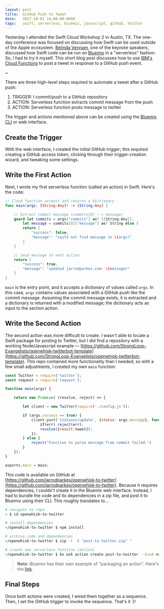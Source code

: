 ```yaml
---
layout: post
title:  GitHub Push to Tweet
date:   2017-10-01 14:08:00-0600
tags:   swift, serverless, bluemix, javascript, github, twitter
---
```


Yesterday I attended the Swift Cloud Workshop 2 in Austin, TX. The one-day conference was focused on discussing how Swift can be used outside of the Apple ecosystem. [Belinda Vennam](https://twitter.com/BeeMarieV), one of the keynote speakers, discussed how Swift code can be run on [Bluemix](http://bluemix.net/) in a "serverless" fashion. So, I had to try it myself. This short blog post discusses how to use [IBM's Cloud Functions](https://www.ibm.com/cloud-computing/bluemix/openwhisk) to post a tweet in response to a GitHub push event.

~

There are three high-level steps required to automate a tweet after a GitHub push:

1. TRIGGER: I commit/push to a GitHub repository
2. ACTION: Serverless function extracts commit message from the push
3. ACTION: Serverless function posts message to twitter

The trigger and actions mentioned above can be created using the [Bluemix CLI](https://console.bluemix.net/openwhisk/learn/cli) or web interface.

## Create the Trigger

With the web interface, I created the initial GitHub trigger; this required creating a GitHub access token, clicking through their trigger-creation wizard, and tweaking some settings.

## Write the First Action

Next, I wrote my first serverless function (called an action) in Swift. Here's the code:

```swift
// Cloud function accepts and returns a dictionary
func main(args: [String:Any]) -> [String:Any] {

    // Extract commit message (commits[0] --> message)
    guard let commits = args["commits"] as? [[String:Any]],
        let message = commits[0]["message"] as? String else {
        return [
            "success": false,
            "message": "could not find message in \(args)"
        ]
    }

    // Send message to next action
    return [
        "success": true,
        "message": "updated jarrodparkes.com: \(message)"
    ]
}
```

`main` is the entry point, and it accepts a dictionary of values called `args`. In this case, `args` contains values associated with a GitHub push like the commit message. Assuming the commit message exists, it is extracted and a dictionary is returned with a modified message; the dictionary acts as input to the section action.

## Write the Second Action

The second action was more difficult to create. I wasn't able to locate a Swift package for posting to Twitter, but I did find a repository with a working Node/Javascript example — [https://github.com/StrongLoop-Evangelists/openwhisk-twitterbot-template](https://github.com/StrongLoop-Evangelists/openwhisk-twitterbot-template). This repo contained more functionality than I needed, so with a few small adjustments, I created my own `main` function:

```javascript
const Twitter = require('twitter');
const request = require('request');

function main(args) {

	return new Promise( (resolve, reject) => {

		let client = new Twitter(require('./config.js'));		

		if (args.success == true) {
			client.post('statuses/update', {status: args.message}, function(err, tweet, response) {
	            if(err) reject(err);
	            resolve({result:tweet});
	        });
		} else {
			reject("Function to parse message from commit failed.")
		}
	});
}

exports.main = main;
```

This code is available on GitHub at [https://github.com/jarrodparkes/openwhisk-to-twitter](https://github.com/jarrodparkes/openwhisk-to-twitter). Because it requires dependencies, I couldn't create it in the Bluemix web interface. Instead, I had to bundle the code and its dependencies in a zip file, and post it to Bluemix using their CLI. This roughly translates to...

```bash
# navigate to repo
~ $ cd openwhisk-to-twitter

# install dependencies
~/openwhisk-to-twitter $ npm install

# archive code and dependencies
~/openwhisk-to-twitter $ zip -r -X "post-to-twitter.zip" *

# create new serverless function (action)
~/openwhisk-to-twitter $ bx wsk action create post-to-twitter --kind nodejs:6 post-to-twitter.zip
```

> **Note**: Bluemix has their own example of "packaging an action". Here's the [link](https://console.bluemix.net/docs/openwhisk/openwhisk_actions.html#openwhisk_actions).

## Final Steps

Once both actions were created, I wired them together as a sequence. Then, I set the GitHub trigger to invoke the sequence. That's it :)!
